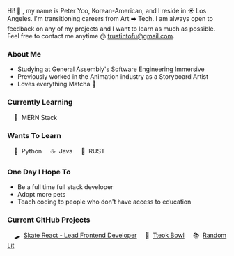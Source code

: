 Hi! 👋 , my name is Peter Yoo, Korean-American, and I reside in ☀️ Los Angeles. I'm transitioning careers from Art ➡️ Tech. I am always open to feedback on any of my projects and I want to learn as much as possible. Feel free to contact me anytime @ [trustintofu@gmail.com](trustintofu@gmail.com).

### About Me
- Studying at General Assembly's Software Engineering Immersive
- Previously worked in the Animation industry as a Storyboard Artist
- Loves everything Matcha 🍵

### Currently Learning
&nbsp;&nbsp;&nbsp; 👀 &nbsp;MERN Stack

### Wants To Learn
&nbsp;&nbsp;&nbsp; 🐍 &nbsp;Python &nbsp;&nbsp;&nbsp; ☕ &nbsp;Java &nbsp;&nbsp;&nbsp; 🦀 &nbsp;RUST

### One Day I Hope To
- Be a full time full stack developer
- Adopt more pets
- Teach coding to people who don't have access to education

### Current GitHub Projects
&nbsp;&nbsp;&nbsp; 🛹 &nbsp;[Skate React - Lead Frontend Developer](https://github.com/abacqu/skate-shop-frontend) &nbsp;&nbsp;&nbsp; 🍜 &nbsp;[Tteok Bowl](https://github.com/PeterSYoo/tteokBowl) &nbsp;&nbsp;&nbsp; 📚 &nbsp;[Random Lit](https://github.com/PeterSYoo/randomBookGenreGenerator)
